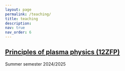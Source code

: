 ```yaml
---
layout: page
permalink: /teaching/
title: teaching
description:
nav: true
nav_order: 6
---
```

<!--
## [Numerical methods (12NME1)](https://mjirka.github.io/nme) 
Summer semester 2023/2024
//-->

## [Principles of plasma physics (12ZFP)](http://kfe.fjfi.cvut.cz/~limpouch/plazma/12ZFP.html)
Summer semester 2024/2025
